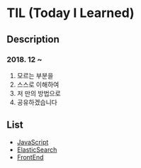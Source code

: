 # TIL (Today I Learned)

## Description
### 2018. 12 ~
1. 모르는 부분을
2. 스스로 이해하여
3. 저 만의 방법으로
4. 공유하겠습니다

## List
- [JavaScript](./JavaScript)
- [ElasticSearch](./ElasticSearch)
- [FrontEnd](./FrontEnd)
